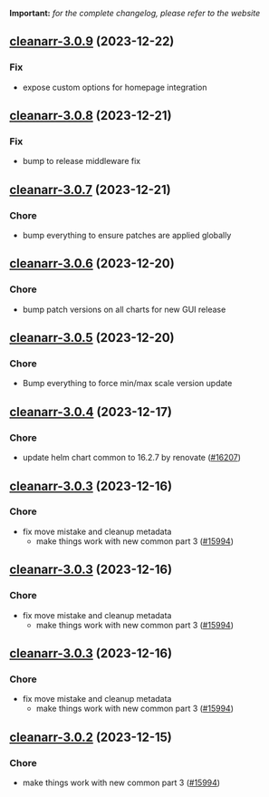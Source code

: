 **Important:**
*for the complete changelog, please refer to the website*




## [cleanarr-3.0.9](https://github.com/truecharts/charts/compare/cleanarr-3.0.8...cleanarr-3.0.9) (2023-12-22)

### Fix

- expose custom options for homepage integration
  
  


## [cleanarr-3.0.8](https://github.com/truecharts/charts/compare/cleanarr-3.0.7...cleanarr-3.0.8) (2023-12-21)

### Fix

- bump to release middleware fix
  
  


## [cleanarr-3.0.7](https://github.com/truecharts/charts/compare/cleanarr-3.0.6...cleanarr-3.0.7) (2023-12-21)

### Chore

- bump everything to ensure patches are applied globally
  
  


## [cleanarr-3.0.6](https://github.com/truecharts/charts/compare/cleanarr-3.0.5...cleanarr-3.0.6) (2023-12-20)

### Chore

- bump patch versions on all charts for new GUI release
  
  


## [cleanarr-3.0.5](https://github.com/truecharts/charts/compare/cleanarr-3.0.4...cleanarr-3.0.5) (2023-12-20)

### Chore

- Bump everything to force min/max scale version update
  
  


## [cleanarr-3.0.4](https://github.com/truecharts/charts/compare/cleanarr-3.0.3...cleanarr-3.0.4) (2023-12-17)

### Chore

- update helm chart common to 16.2.7 by renovate ([#16207](https://github.com/truecharts/charts/issues/16207))
  
  


## [cleanarr-3.0.3](https://github.com/truecharts/charts/compare/cleanarr-2.0.13...cleanarr-3.0.3) (2023-12-16)

### Chore

- fix move mistake and cleanup metadata
  - make things work with new common part 3 ([#15994](https://github.com/truecharts/charts/issues/15994))
  
  


## [cleanarr-3.0.3](https://github.com/truecharts/charts/compare/cleanarr-2.0.13...cleanarr-3.0.3) (2023-12-16)

### Chore

- fix move mistake and cleanup metadata
  - make things work with new common part 3 ([#15994](https://github.com/truecharts/charts/issues/15994))
  
  


## [cleanarr-3.0.3](https://github.com/truecharts/charts/compare/cleanarr-2.0.13...cleanarr-3.0.3) (2023-12-16)

### Chore

- fix move mistake and cleanup metadata
  - make things work with new common part 3 ([#15994](https://github.com/truecharts/charts/issues/15994))
  
  


## [cleanarr-3.0.2](https://github.com/truecharts/charts/compare/cleanarr-2.0.13...cleanarr-3.0.2) (2023-12-15)

### Chore

- make things work with new common part 3 ([#15994](https://github.com/truecharts/charts/issues/15994))
  
  


